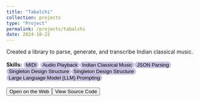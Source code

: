 ```yaml
---
title: "Tabalchi"
collection: projects
type: "Project"
permalink: /projects/tabalchi
date: 2024-10-22
---
```


Created a library to parse, generate, and transcribe Indian classical music.
<br>
<br>
<b>Skills:</b> <button style='border-radius:12px;background-color:rgb(203, 195, 227);border:none'> MIDI</button>  <button style='border-radius:12px;background-color:rgb(203, 195, 227);border:none'> Audio Playback</button><button style='border-radius:12px;background-color:rgb(203, 195, 227);border:none'> Indian Classical Music</button><button style='border-radius:12px;background-color:rgb(203, 195, 227);border:none'> JSON Parsing</button><button style='border-radius:12px;background-color:rgb(203, 195, 227);border:none'> Singleton Design Structure</button><button style='border-radius:12px;background-color:rgb(203, 195, 227);border:none'> Singleton Design Structure</button><button style='border-radius:12px;background-color:rgb(203, 195, 227);border:none'> Large Language Model (LLM) Prompting</button>
<br>
<br>
<button>Open on the Web</button><button>View Source Code</button>
